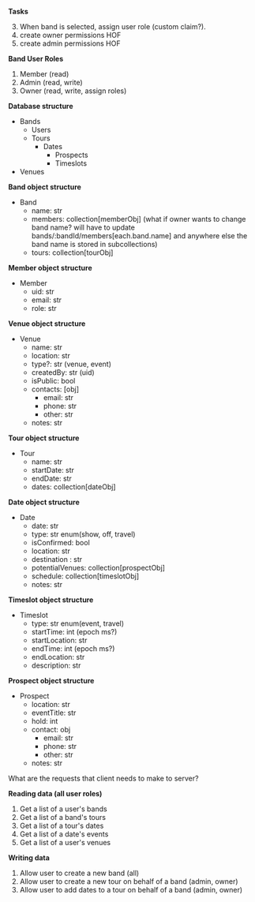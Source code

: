 **Tasks**

<!-- 1. Authorize with JWT to return uid (use auth/authAPI.authorize() HOF) -->
<!-- 2. Filter a list of bands where user is a member -->

3. When band is selected, assign user role (custom claim?).
4. create owner permissions HOF
5. create admin permissions HOF

**Band User Roles**

1. Member (read)
2. Admin (read, write)
3. Owner (read, write, assign roles)

**Database structure**

- Bands
  - Users
  - Tours
    - Dates
      - Prospects
      - Timeslots
- Venues

**Band object structure**

- Band
  - name: str
  - members: collection[memberObj]
    (what if owner wants to change band name? will have to update bands/:bandId/members[each.band.name] and anywhere else the band name is stored in subcollections)
  - tours: collection[tourObj]

**Member object structure**

- Member
  - uid: str
  - email: str
  - role: str

**Venue object structure**

- Venue
  - name: str
  - location: str
  - type?: str (venue, event)
  - createdBy: str (uid)
  - isPublic: bool
  - contacts: [obj]
    - email: str
    - phone: str
    - other: str
  - notes: str

**Tour object structure**

- Tour
  - name: str
  - startDate: str
  - endDate: str
  - dates: collection[dateObj]

**Date object structure**

- Date
  - date: str
  - type: str enum(show, off, travel)
  - isConfirmed: bool
  - location: str
  - destination : str
  - potentialVenues: collection[prospectObj]
  - schedule: collection[timeslotObj]
  - notes: str

**Timeslot object structure**

- Timeslot
  - type: str enum(event, travel)
  - startTime: int (epoch ms?)
  - startLocation: str
  - endTime: int (epoch ms?)
  - endLocation: str
  - description: str

**Prospect object structure**

- Prospect
  - location: str
  - eventTitle: str
  - hold: int
  - contact: obj
    - email: str
    - phone: str
    - other: str
  - notes: str

What are the requests that client needs to make to server?

**Reading data (all user roles)**

1. Get a list of a user's bands
2. Get a list of a band's tours
3. Get a list of a tour's dates
4. Get a list of a date's events
5. Get a list of a user's venues

**Writing data**

1. Allow user to create a new band (all)
2. Allow user to create a new tour on behalf of a band (admin, owner)
3. Allow user to add dates to a tour on behalf of a band (admin, owner)
